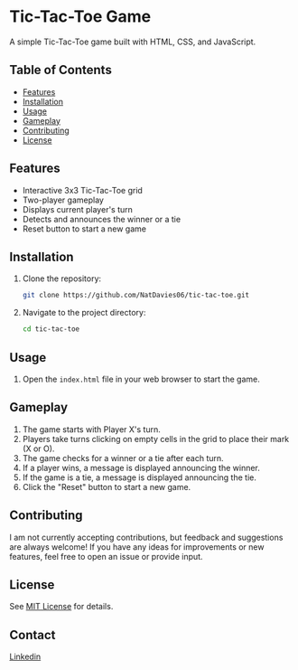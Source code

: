 # Tic-Tac-Toe Game

A simple Tic-Tac-Toe game built with HTML, CSS, and JavaScript.

## Table of Contents

- [Features](#features)
- [Installation](#installation)
- [Usage](#usage)
- [Gameplay](#gameplay)
- [Contributing](#contributing)
- [License](#license)

## Features

- Interactive 3x3 Tic-Tac-Toe grid
- Two-player gameplay
- Displays current player's turn
- Detects and announces the winner or a tie
- Reset button to start a new game

## Installation

1. Clone the repository:
    ```bash
    git clone https://github.com/NatDavies06/tic-tac-toe.git
    ```

2. Navigate to the project directory:
    ```bash
    cd tic-tac-toe
    ```

## Usage

1. Open the `index.html` file in your web browser to start the game.

## Gameplay

1. The game starts with Player X's turn.
2. Players take turns clicking on empty cells in the grid to place their mark (X or O).
3. The game checks for a winner or a tie after each turn.
4. If a player wins, a message is displayed announcing the winner.
5. If the game is a tie, a message is displayed announcing the tie.
6. Click the "Reset" button to start a new game.

## Contributing

I am not currently accepting contributions, but feedback and suggestions are always welcome! If you have any ideas for improvements or new features, feel free to open an issue or provide input.

## License

See [MIT License](LICENSE) for details.

## Contact

[Linkedin](https://www.linkedin.com/in/nathan-davis-151728311/)